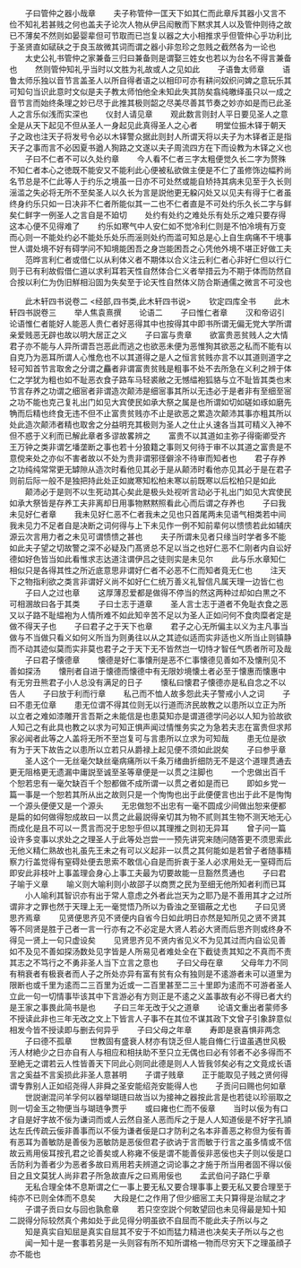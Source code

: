 <!-- { "loadSidebar": true } -->
　　子曰管仲之器小哉章
　　夫子称管仲一匡天下如其仁而此章斥其器小又言不俭不知礼若甚贱之何也盖夫子论次人物从伊吕闳散而下黙求其人以及管仲则待之故已不薄矣不然则如晏婴辈但可节取而已岂复以器之大小相推求乎但管仲心乎功利比于圣贤直如碔砆之于良玉故微其词而谓之器小非忽珍之忽贱之截然各为一论也
　　太史公礼书管仲之家兼备三归曰兼备则是谓娶三姓女也若以为台名不得言兼备也
　　然则管仲知礼乎当时以文胜为礼故或人之见如此
　　子语鲁太师章
　　语鲁太师乐独以音节言盖圣人以所自得者语之以相印可亦有耕问奴织问婢之意玩乐其可知句当识此意时文似是夫子教太师怕他全未知此失其防矣翕纯皦绎虽只以一成之音节言而始终条理之妙已尽于此推其极则韶之尽美尽善其节奏之妙亦如是而已此圣人之言乐似浅而实深也
　　仪封人请见章
　　观此数言则封人平日要见圣人之意全是从天下起见不但从圣人一身起见此真得圣人之心者
　　明堂位振木铎于朝天子之政也注天子将发号令必以木铎警众据此则封人所谓天将以夫子为木铎者正是指天子之事而言不必因夏书遒人狥路之文遂以夫子周流四方在下而设教为木铎之义也
　　子曰不仁者不可以久处约章
　　今人看不仁者三字太粗便觉久长二字为赘殊不知仁者本心之徳既不能安又不能利此心便被私欲做主便是不仁了虽修饰边幅矜尚名节总是不仁此等人于约乐之境虽一日亦不可处然或能自矫持其病未见至于久长则滛滥之失必将无所不至矣圣人以久长为言是説他更无躱闪处又以见夫有得于仁者虽终身约乐只如一日决非不仁者所能似其一二也不仁者直是不可处约乐久长二字与鲜矣仁鲜字一例圣人之言自是不廹切
　　处约有处约之难处乐有处乐之难只要存得这本心便不见得难了
　　约乐如寒气中人安仁如不觉冷利仁则是不怕冷境有万变而心则一不能处约必不能处乐处乐而滛则处约而滥可知总是心上自生病痛不干境事世人谓处境不好有碍学问不知境能困吾之身岂能困吾之心凭他外境不堪正好做工夫
　　范晔言利仁者或借仁以从利体义者不期体以合义注云利仁者心非好仁但以行仁则于已有利故假借仁道以求利耳若天性自然体合仁义者举措云为不期于体而防然自合按以利仁为伪旧觧相沿固为失矣至于论天性自然体义防合斯通儒之微言不可没也










　　此木轩四书说卷二
<经部,四书类,此木轩四书说>
　　钦定四库全书
　　此木轩四书説卷三
　　举人焦袁熹撰
　　论语二
　　子曰惟仁者章
　　汉和帝诏引论语惟仁者能好人能恶人贵仁者好恶得其中也按得其中即书所谓无偏无党大学所谓亲爱贱恶无辟也故以明大居正之义
　　子曰富与贵章
　　欲富贵恶贫贱人之大情君子亦不能与人异所谓吾岂恶此而逃之也欲恶未便为恶惟狥其欲恶之私而不能有以自克乃为恶耳所谓人心惟危也不以其道得之是人之恒言贫贱亦言不以其道则道字之轻可知首节言取舍之分谓之麤者非谓富贵贫贱是粗事不处不去所急在义利之辨于体仁之学犹为粗也如不耻恶衣食子路车马轻裘敝之无憾緼袍狐貉与立不耻皆其类也末节言存养之功谓之细宻者非谓造次颠沛是细宻事其所以无违必于是者非有至细至宻之功不能也克己复礼出门如见大宾使民如承大祭之属是也所谓如切如磋如琢如磨先觕而后精也终食无违不但不止富贵贫贱亦不止是欲恶之累造次颠沛其事亦粗其所以处此造次颠沛者精也取舍之分益明充其极则为圣人之仕止乆速各当其可精义入神不但不惑于义利而已解此章者多谬故畧辨之
　　富贵不以其道如主弥子得衞卿受齐王万钟之类非谓乞墦垄断之事也若十分狼籍之事则又何待于审不以其道之富贵是不意傥来处之亦似不害者故以不处为贵非谓邪径僻涂不待审而知者也
　　君子存养之功纯纯常常更无罅隙从造次时看他见其必于是从颠沛时看他亦见其必于是在君子则前后际一般不是独把持此处正如嵗寒知松柏未寒以前既寒以后松柏只是如此
　　颠沛必于是则不以生死动其心矣此是极头处视听言动必于礼出门如见大宾使民如承大祭皆是存养工夫非离却日用事物黙黙照看此心而后谓之存养也
　　子曰我未见好仁者章
　　我未见好仁恶不仁者我未之见也只首尾两未见语气相类若中间我未见力不足者自是决断之词何得与上下未见作一例不知前辈何以愦愦若此如辅庆源云次言用力者之未见可谓愦愦之甚也
　　夫子所谓未见者只缘当时学者多不能如此夫子望之切故警之深不必疑及门髙贤总不足以当之也好仁恶不仁刚者内自讼好德如好色皆当如此看惟求志达道注谓伊吕之徒则实是未见尔
　　此与乐水章知仁相似只是各得其性之所近底意思非谓好仁者不必恶不仁而知者竟无仁也
　　注天下之物指利欲之类言非谓好义尚不如好仁仁统万善义礼智信凡属天理一边皆仁也
　　子曰人之过也章
　　这厚薄忍爱都是做得不停当的然这两种过却如白黒之不可相溷故曰各于其类
　　子曰士志于道章
　　圣人言士志于道者不免耻衣食之恶又以子路不耻緼袍为人情所难不如此知辛苦不足以为圣人正如问何不食肉糜者定是做不得天子也
　　子曰君子之于天下也章
　　君子之心无所偏主以义为主凡事当做与不当做只看义如何义所当为则勇往以从之其迹似适而实非适也义所当止则镇静而不动其迹似莫而实非莫也君子之于天下无不皆然岂一切恃才智任气质者所可及哉
　　子曰君子懐德章
　　懐德是好仁事懐刑是恶不仁事懐德见善如不及懐刑见不善如探汤
　　懐刑者自进于懐德而懐德中有无限妙境懐土者必至于懐惠而懐惠中有无穷丑熊君子小人总没有满足的日子
　　懐私曰懐君子懐德亦是私自念之不以告人
　　子曰放于利而行章
　　私己而不恤人故多怨此夫子警戒小人之词
　　子曰不患无位章
　　患无位谓不得其位则无以行道而济民故教之以患所以立正为所以立者之难如漆雕开言吾斯之未能信是也患莫知亦是谓道德学问必以人知为验故欲人知己之有此具也教之以求为可知正惧声闻过情惟务实之为急若夫志在富贵但求邦家必闻者此等之人盖将无所不至岂复可与言患所以立求为可知哉
　　患无位是欲有为于天下故告之以患所以立若只从爵禄上起见便不须如此説矣
　　子曰参乎章
　　圣人这个一无丝毫欠缺丝毫病痛所以千条万绪曲折细防无不是这个道理贯通去更无阻格更无遗漏中庸説至诚至圣等章便是一以贯之注脚也
　　一个忠做出百千个恕若忠有一毫欠缺百千个恕都做不成所谓一以贯之者如是而已
　　即如乡党一篇一事是一个恕若其所从出之故则只是一个恂恂也出于此便便言也出于此不是恂恂一个源头便便又是一个源头
　　无忠做恕不出忠有一毫不圆成少间做出恕来便都是扁的如何做得恕成故曰一以贯之此最説得亲切其为物不贰则其生物不测天地无心而成化是且不可以一贯言而况于忠恕乎但以其理推之则初无异耳
　　曾子问一篇设许多变事以求处之之理圣人于此等处岂尝一一预先讲究来随问随答更不须思索此无他义精仁熟故也礼虽先王未之有可以义起非一以贯之其何能如是若曾子者随事精察力行盖觉得有窒碍处便去思索不敢信心自是而折衷于圣人必求用处无一窒碍而后即安此非枝叶上事盖理会身心上事工夫最为切要故能一旦豁然贯通也
　　子曰君子喻于义章
　　喻义则大喻利则小故邵子以商贾之民为至细无他所知者利而已耳
　　小人喻利其智识亦有出于常人意虑之外者此岂天为之耶乃是不善用其才之过所谓非才之罪也然于天理上无一毫觉悟乃所以为昏浊之至锢蔽之尤也
　　子曰见贤思齐焉章
　　见贤便思齐见不贤便内自省今日如此明日亦然是知所见之贤不贤其等不同贤是胜于己者一言一行亦有之不必定是大贤人若必大贤而后思齐则或终身不得见一贤上一句只虚设矣
　　见贤思齐见不贤内省见义不为见其过而内自讼见善如不及见不善如探汤数处见字皆是人所易见者难处全在下截徒责其知之不真而不责其志之不笃行之不勇非圣人当下立言之意也
　　子曰父母在章
　　父母年力不同有稍衰者有极衰者而人子之所处亦异有富有贫有众有独则是不逺游者未可以道里为限断也或千里为逺而二三百里为近或一二百里甚至二三十里即为逺而不可游者圣人立此一句一切情事毕该其中下言游必有方则正是不逺之义盖事故有必不得已者大约是王家之事畏此简书是也
　　子曰三年无改于父之道章
　　论语文重出者蒙师多不授读此非也三年无改之文上下皆言人子事不在其位不谋其政下文曾子引象辞意似相发今皆不授读即与删去何异乎
　　子曰父母之年章
　　寿即是衰喜惧非两念
　　子曰德不孤章
　　世教固有盛衰人材亦有饶乏但人能自脩仁行谊虽遇世风极汚人材絶少之日亦自有人与相应和相扶助不至只立无偶也曰必有邻者不必多得而不至絶无之谓若云人性皆善天下同此心则同此德是则人人皆我邻矣必有之文竟成长语言之奚益不言奚损此非圣人意甚明
　　子谓子贱章
　　正于能取见子贱之贤何得谓专靠别人正如绍尧得人非舜之圣安能绍尧安能得人也
　　子贡问曰赐也何如章
　　世説谢混问羊孚何以器举瑚琏曰故当以为接神之器按此言是也若徒以珍丽取之则一切金玉之物便当与瑚琏争贾乎
　　或曰雍也仁而不佞章
　　当时以佞为有口才自是好字故不佞为谦词而或人云然自圣人恶而斥之于是人人知道佞是不好字孔頴达左氏传疏云佞非善事而以不佞为谦者佞是口才防利之名本非善恶之称但为佞有善有恶耳为善敏防是善佞为恶敏防是恶佞但君子欲讷于言而敏于行言之虽多情或不信故云焉用佞耳按孔君之论善矣或人称雍不佞是谓不能善佞非恶佞也夫子则以佞是口舌防利为善者少为恶者多故曰焉用若夫辨道之词论事之才施于所当用者固不得以佞目之且文莫犹人尚非君子所急故直斥之曰焉用佞也
　　孟武伯问子路仁乎章
　　无私合理全体不息斯谓之仁一事上要无私又要合理事事上要无私又要合理至于纯亦不已则全体而不息矣
　　大段是仁之作用了但少细宻工夫只算得是治赋之才
　　子谓子贡曰女与回也孰愈章
　　若只空空説个何敢望回也未见得最是知十知二説得分际较然真个弗如处于此见得分明虽欲不自屈而不能此夫子所以与之
　　知是真实自知屈是真实自屈其不安于不如而猛力精进也决矣夫子所以与之也
　　闻一知十是一套事若另是一头则容有所不知所谓格一物而尽穷天下之理虽顔子亦不能也
